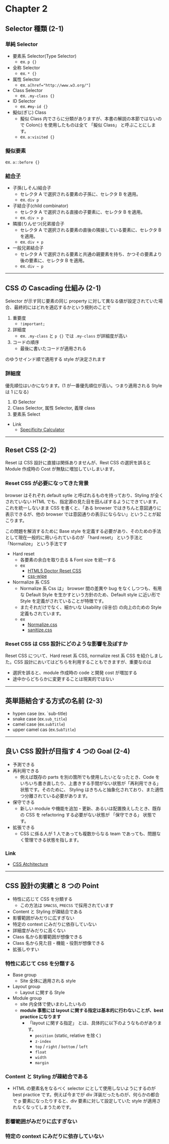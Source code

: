 # Chapter 2

## Selector 種類 (2-1)

### 単純 Selector

- 要素系 Selector(Type Selector)
  - ex. `p {}`
- 全称 Selector
  - ex. `* {}`
- 属性 Selector
  - ex. `a[href="http://www.w3.org/"]`
- Class Selector
  - ex. `.my-class {}`
- ID Selector
  - ex. `#my-id {}`
- 擬似(ぎじ) Class
  - 擬似 Class 内でさらに分類がありますが、本書の解説の本節ではないので Colon(:) を使用したものは全て 「擬似 Class」 と呼ぶことにします。
  - ex. `a:visited {}`

### 擬似要素

ex. `a::before {}`

### [結合子](http://lovee7.blog.fc2.com/blog-entry-28.html)

- 子孫(しそん)結合子
  - セレクタ A で選択される要素の子孫に、セレクタ B を適用。
  - ex. `div p`
- 子結合子(child combinator)
  - セレクタ A で選択される直接の子要素に、セレクタ B を適用。
  - ex. `div > p`
- 隣接(りんせつ)兄弟接合子
  - セレクタ A で選択される要素の直後の隣接している要素に、セレクタ B を適用。
  - ex. `div + p`
- 一般兄弟結合子
  - セレクタ A で選択される要素と共通の親要素を持ち、かつその要素より後の要素に、セレクタ B を適用。
  - ex. `div ~ p`

---

## CSS の Cascading 仕組み (2-1)

Selector が示す同じ要素の同じ property に対して異なる値が設定されていた場合、最終的にはどれを適応するかという規則のことで

1. 重要度
   - `!important;`
2. 詳細度
   - ex. `.my-class` と `p {}` では `.my-class` が詳細度が高い
3. コードの順序
   - 最後に書いたコードが適用される

のゆうせインド順で適用する style が決定されます

### 詳細度

優先順位はいかになります。(1 が一番優先順位が高い。つまり適用される Style は 1 になる)

1. ID Selector
2. Class Selector, 属性 Selector, 義理 class
3. 要素系 Select

- Link
  - [Specificity Calculator](https://specificity.keegan.st/)

---

## Reset CSS (2-2)

Reset は CSS 設計に直接は関係ありませんが、Rest CSS の選択を誤ると Module 作成時の Cost が無駄に増加していしまいます。

### Reset CSS が必要になってきた背景

browser はそれぞれ default sytle と呼ばれるものを持っており、Styling が全くされていない HTML でも、指定源の見た目を田んぼするようにできています。これを統一しないまま CSS を書くと、「ある browser ではきちんと意図通りに表示できるが、他の browser では意図通りの表示にならない」ということが起こります。

この問題を解消するために Base style を定義する必要があり、そのための手法として現在一般的に用いられているのが 「hard reset」 という手法と 「Normalize」 という手法です

- Hard reset
  - 各要素の余白を取り去る & Font size を統一する
  - ex
    - [HTML5 Doctor Reset CSS](http://html5doctor.com/html-5-reset-stylesheet/)
    - [css-wipe](https://github.com/stackcss/css-wipe)
- Normalize 系 CSS
  - Normalize 系 Css は」 browser 間の差異や bug をなくしつつも、有用な Default Style を生かすという方針のため、Default style に近い形で Style を定義がされていることが特徴です。
  - またそれだけでなく、細かいな Usability (유용성) の向上のための Style 定義もされています。
  - ex
    - [Normalize.css](https://necolas.github.io/normalize.css/)
    - [sanitize.css](https://csstools.github.io/sanitize.css/)

### Reset CSS は CSS 設計にどのような影響を及ぼすか

Reset CSS について、Hard reset 系 CSS, normalize rest 系 CSS を紹介しました。CSS 設計においてはどちらを利用することもできますが、重要なのは

- 選択を誤ると、module 作成時の code と開発 cost が増加する
- 途中からどちらかに変更することは現実的ではない

---

## 英単語結合する方式の名前 (2-3)

- hypen case (ex. `sub-title)
- snake case (ex.`sub_title`)
- camel case (ex.`subTitle`)
- upper camel cas (ex.`SubTitle`)

---

## 良い CSS 設計が目指す 4 つの Goal (2-4)

- 予測できる
- 再利用できる
  - 例えば既存の parts を別の箇所でも使用したいとなったとき、Code をいちいち書き直したり、上書きする手間がない状態が「再利用できる」状態です。そのために、 Styling はきちんと抽象化されており、また適性つ分離されている必要があります。
- 保守できる
  - 新しい module や機能を追加・更新、あるいは配置換えしたとき、既存の CSS を refactoring する必要がない状態が 「保守できる」 状態です。
- 拡張できる
  - CSS に係る人が 1 人であっても複数からなる team であっても、問題なく管理できる状態を指します。

### Link

- [CSS Atchitecture](https://philipwalton.com/articles/css-architecture/)

---

## CSS 設計の実績と 8 つの Point

- 特性に応じて CSS を分類する
  - この方法は `SMACSS`, `PRECSS` で採用されています
- Content と Styling が疎結合である
- 影響範囲がみだりに広すぎない
- 特定の context にみだりに依存していない
- 詳細度がみだりに高くない
- Class 名から影響範囲が想像できる
- Class 名から見た目・機能・役割が想像できる
- 拡張しやすい

### 特性に応じて CSS を分類する

- Base group
  - Site 全体に適用される style
- Layout group
  - Layout に関する Style
- Module group
  - site 内全体で使いまわしたいもの
  - **module 事態には layout に関する指定は基本的に行わないことが、best practice になります**
    - 「layout に関する指定」 とは、具体的に以下のようなものがあります。
      - `position` (static, relative を除く)
      - `z-index`
      - `top` / `right` / `bottom` / `left`
      - `float`
      - `width`
      - `margin`

### Content と Styling が疎結合である

- HTML の要素名をなるべく selector にとして使用しないようにするのが best practice です。例えば今までが div 洋装だったものが、何らかの都合で p 要素になったりすると、div 要素に対して設定していた style が適用されなくなってしまうためです。

### 影響範囲がみだりに広すぎない

### 特定の context にみだりに依存していない
